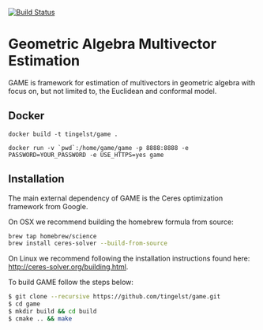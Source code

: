 [![Build Status](https://travis-ci.org/tingelst/game.svg?branch=master)](https://travis-ci.org/tingelst/game)

# **G**eometric **A**lgebra **M**ultivector **E**stimation

GAME is framework for estimation of multivectors in geometric algebra with focus on, but not limited to, the Euclidean and conformal model. 

## Docker
```
docker build -t tingelst/game .
```
```
docker run -v `pwd`:/home/game/game -p 8888:8888 -e PASSWORD=YOUR_PASSWORD -e USE_HTTPS=yes game 
```

## Installation

The main external dependency of GAME is the Ceres optimization framework from Google. 

On OSX we recommend building the homebrew formula from source:
``` bash
brew tap homebrew/science
brew install ceres-solver --build-from-source
```

On Linux we recommend following the installation instructions found here: http://ceres-solver.org/building.html.

To build GAME follow the steps below:
``` bash
$ git clone --recursive https://github.com/tingelst/game.git
$ cd game
$ mkdir build && cd build 
$ cmake .. && make
```
